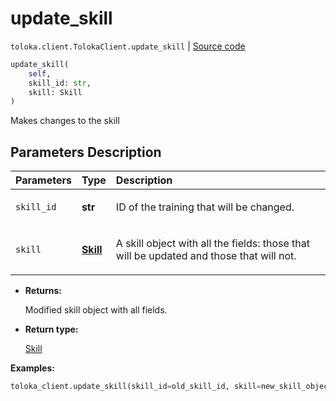 # update_skill
`toloka.client.TolokaClient.update_skill` | [Source code](https://github.com/Toloka/toloka-kit/blob/v1.1.3/src/client/__init__.py#L2161)

```python
update_skill(
    self,
    skill_id: str,
    skill: Skill
)
```

Makes changes to the skill

## Parameters Description

| Parameters | Type | Description |
| :----------| :----| :-----------|
`skill_id`|**str**|<p>ID of the training that will be changed.</p>
`skill`|**[Skill](toloka.client.skill.Skill.md)**|<p>A skill object with all the fields: those that will be updated and those that will not.</p>

* **Returns:**

  Modified skill object with all fields.

* **Return type:**

  [Skill](toloka.client.skill.Skill.md)

**Examples:**


```python
toloka_client.update_skill(skill_id=old_skill_id, skill=new_skill_object)
```
